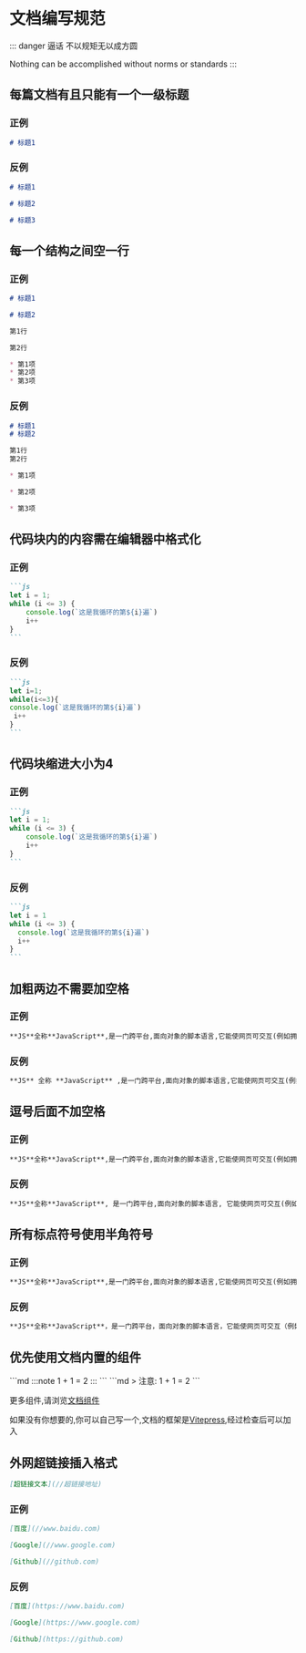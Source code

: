 # 文档编写规范

::: danger 逼话
不以规矩无以成方圆

Nothing can be accomplished without norms or standards
:::

## 每篇文档有且只能有一个一级标题

### 正例

```md
# 标题1
```

### 反例

```md
# 标题1

# 标题2

# 标题3
```

## 每一个结构之间空一行

### 正例

```md
# 标题1

# 标题2

第1行

第2行

* 第1项
* 第2项
* 第3项
```

### 反例

```md
# 标题1
# 标题2

第1行
第2行

* 第1项

* 第2项

* 第3项
```

## 代码块内的内容需在编辑器中格式化

### 正例

````md
```js
let i = 1;
while (i <= 3) {
    console.log(`这是我循环的第${i}遍`)
    i++
}
```
````

### 反例

````md
```js
let i=1;
while(i<=3){
console.log(`这是我循环的第${i}遍`)
 i++
}
```
````

## 代码块缩进大小为4

### 正例

````md
```js
let i = 1;
while (i <= 3) {
    console.log(`这是我循环的第${i}遍`)
    i++
}
```
````

### 反例

````md
```js
let i = 1
while (i <= 3) {
  console.log(`这是我循环的第${i}遍`)
  i++
}
```
````

## 加粗两边不需要加空格

### 正例

```md
**JS**全称**JavaScript**,是一门跨平台,面向对象的脚本语言,它能使网页可交互(例如拥有复杂的动画,可点击的按钮,通俗的菜单等)
```

### 反例

```md
**JS** 全称 **JavaScript** ,是一门跨平台,面向对象的脚本语言,它能使网页可交互(例如拥有复杂的动画,可点击的按钮,通俗的菜单等)
```

## 逗号后面不加空格

### 正例

```md
**JS**全称**JavaScript**,是一门跨平台,面向对象的脚本语言,它能使网页可交互(例如拥有复杂的动画,可点击的按钮,通俗的菜单等)
```

### 反例

```md
**JS**全称**JavaScript**, 是一门跨平台,面向对象的脚本语言, 它能使网页可交互(例如拥有复杂的动画, 可点击的按钮, 通俗的菜单等)
```

## 所有标点符号使用半角符号

### 正例

```md
**JS**全称**JavaScript**,是一门跨平台,面向对象的脚本语言,它能使网页可交互(例如拥有复杂的动画,可点击的按钮,通俗的菜单等)
```

### 反例

```md
**JS**全称**JavaScript**，是一门跨平台，面向对象的脚本语言，它能使网页可交互（例如拥有复杂的动画，可点击的按钮，通俗的菜单等）
```

## 优先使用文档内置的组件

<Tabs>
    <TabItem value="Proportional" label="正比">
        ```md
        :::note
        1 + 1 = 2
        :::
        ```
    </TabItem>
    <TabItem value="InverselyProportional" label="反比">
        ```md
        > 注意: 1 + 1 = 2
        ```
    </TabItem>
</Tabs>

更多组件,请浏览[文档组件](/Docs/ElakeDocs/Components/AlarmBox)

如果没有你想要的,你可以自己写一个,文档的框架是[Vitepress](//vitepress.dev),经过检查后可以加入

## 外网超链接插入格式

```md
[超链接文本](//超链接地址)
```

### 正例

```md
[百度](//www.baidu.com)

[Google](//www.google.com)

[Github](//github.com)
```

### 反例

```md
[百度](https://www.baidu.com)

[Google](https://www.google.com)

[Github](https://github.com)
```
